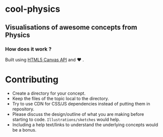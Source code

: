 # cool-physics
## Visualisations of awesome concepts from Physics


### How does it work ?

Built using [HTML5 Canvas API](https://developer.mozilla.org/en-US/docs/Web/API/Canvas_API) and :heart: .

# Contributing
* Create a directory for your concept.
* Keep the files of the topic local to the directory.
* Try to use CDN for CSS/JS dependencies instead of putting them in repository.
* Please discuss the design/outline of what you are making before starting to code. `Illustrations/sketches` would help.
* Including a help text/links to understand the underlying concepts would be a bonus.
